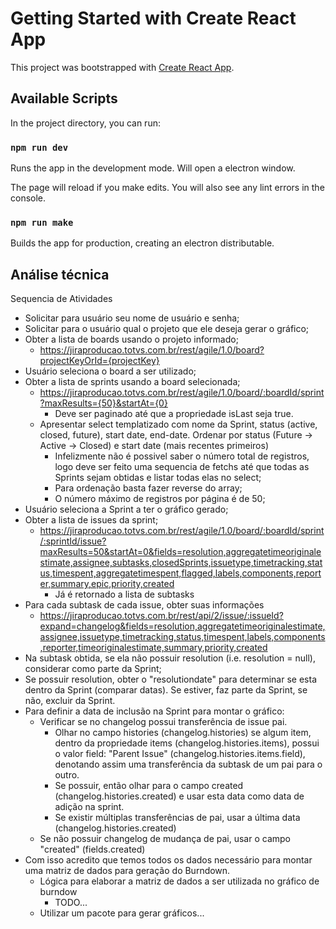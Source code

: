 # Getting Started with Create React App

This project was bootstrapped with [Create React App](https://github.com/facebook/create-react-app).

## Available Scripts

In the project directory, you can run:

### `npm run dev`

Runs the app in the development mode. Will open a electron window.

The page will reload if you make edits.
You will also see any lint errors in the console.

### `npm run make`

Builds the app for production, creating an electron distributable.

## Análise técnica
Sequencia de Atividades
- Solicitar para usuário seu nome de usuário e senha;
- Solicitar para o usuário qual o projeto que ele deseja gerar o gráfico;
- Obter a lista de boards usando o projeto informado;
  - https://jiraproducao.totvs.com.br/rest/agile/1.0/board?projectKeyOrId={projectKey}
- Usuário seleciona o board a ser utilizado;
- Obter a lista de sprints usando a board selecionada;
  - https://jiraproducao.totvs.com.br/rest/agile/1.0/board/:boardId/sprint?maxResults={50}&startAt={0}
	- Deve ser paginado até que a propriedade isLast seja true.
  - Apresentar select templatizado com nome da Sprint, status (active, closed, future), start date, end-date. Ordenar por status (Future -> Active -> Closed) e start date (mais recentes primeiros)
	- Infelizmente não é possivel saber o número total de registros, logo deve ser feito uma sequencia de fetchs até que todas as Sprints sejam obtidas e listar todas elas no select;
	- Para ordenação basta fazer reverse do array;
	- O número máximo de registros por página é de 50;
- Usuário seleciona a Sprint a ter o gráfico gerado;
- Obter a lista de issues da sprint;
  - https://jiraproducao.totvs.com.br/rest/agile/1.0/board/:boardId/sprint/:sprintId/issue?maxResults=50&startAt=0&fields=resolution,aggregatetimeoriginalestimate,assignee,subtasks,closedSprints,issuetype,timetracking,status,timespent,aggregatetimespent,flagged,labels,components,reporter,summary,epic,priority,created
	- Já é retornado a lista de subtasks
- Para cada subtask de cada issue, obter suas informações
    - https://jiraproducao.totvs.com.br/rest/api/2/issue/:issueId?expand=changelog&fields=resolution,aggregatetimeoriginalestimate,assignee,issuetype,timetracking,status,timespent,labels,components,reporter,timeoriginalestimate,summary,priority,created
- Na subtask obtida, se ela não possuir resolution (i.e. resolution = null), considerar como parte da Sprint;
- Se possuir resolution, obter o "resolutiondate" para determinar se esta dentro da Sprint (comparar datas). Se estiver, faz parte da Sprint, se não, excluir da Sprint.
- Para definir a data de inclusão na Sprint para montar o gráfico:
  - Verificar se no changelog possui transferência de issue pai.
	- Olhar no campo histories (changelog.histories) se algum item, dentro da propriedade items (changelog.histories.items), possui o valor field: "Parent Issue" (changelog.histories.items.field), denotando assim uma transferência da subtask de um pai para o outro. 
	- Se possuir, então olhar para o campo created (changelog.histories.created) e usar esta data como data de adição na sprint. 
	- Se existir múltiplas transferências de pai, usar a última data (changelog.histories.created)
  - Se não possuir changelog de mudança de pai, usar o campo "created" (fields.created)
- Com isso acredito que temos todos os dados necessário para montar uma matriz de dados para geração do Burndown.
  - Lógica para elaborar a matriz de dados a ser utilizada no gráfico de burndow
    - TODO...
  - Utilizar um pacote para gerar gráficos...
		
	
